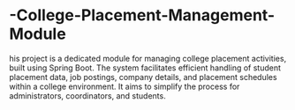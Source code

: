 # -College-Placement-Management-Module
his project is a dedicated module for managing college placement activities, built using Spring Boot. The system facilitates efficient handling of student placement data, job postings, company details, and placement schedules within a college environment. It aims to simplify the process for administrators, coordinators, and students.
